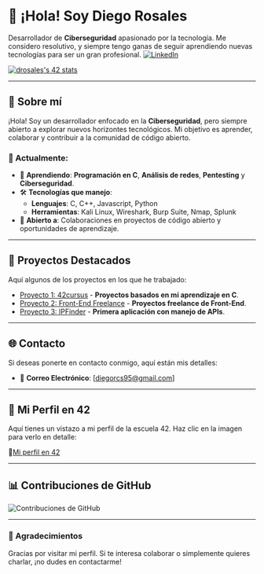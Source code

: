 # 👋 ¡Hola! Soy Diego Rosales

Desarrollador de **Ciberseguridad** apasionado por la tecnología. Me considero resolutivo, y siempre tengo ganas de seguir aprendiendo nuevas tecnologías para ser un gran profesional.
[![LinkedIn](https://img.shields.io/badge/LinkedIn-blue?style=flat&logo=linkedin&logoColor=white)](https://www.linkedin.com/in/drosales96-/)

[![drosales's 42 stats](https://badge.mediaplus.ma/darkblue/drosales?1337Badge=off&UM6P=off)](https://github.com/oakoudad/badge42)

---

## 🌟 Sobre mí

¡Hola! Soy un desarrollador enfocado en la **Ciberseguridad**, pero siempre abierto a explorar nuevos horizontes tecnológicos. Mi objetivo es aprender, colaborar y contribuir a la comunidad de código abierto.

### 🚀 Actualmente:

- 🌱 **Aprendiendo**: **Programación en C**, **Análisis de redes**, **Pentesting** y **Ciberseguridad**.
- 🛠️ **Tecnologías que manejo**:
  - **Lenguajes**: C, C++, Javascript, Python
  - **Herramientas**: Kali Linux, Wireshark, Burp Suite, Nmap, Splunk
- 🤝 **Abierto a**: Colaboraciones en proyectos de código abierto y oportunidades de aprendizaje.

---

## 🌟 Proyectos Destacados

Aquí algunos de los proyectos en los que he trabajado:

- [Proyecto 1: 42cursus](https://github.com/drosales96/42cursus) - **Proyectos basados en mi aprendizaje en C**.
- [Proyecto 2: Front-End Freelance](https://github.com/drosales96/Front-End) - **Proyectos freelance de Front-End**.
- [Proyecto 3: IPFinder](https://github.com/drosales96/IPFinder) - **Primera aplicación con manejo de APIs**.

---

## 🌐 Contacto

Si deseas ponerte en contacto conmigo, aquí están mis detalles:

- 📧 **Correo Electrónico**: [diegorcs95@gmail.com]

---

## 🌟 Mi Perfil en 42

Aquí tienes un vistazo a mi perfil de la escuela 42. Haz clic en la imagen para verlo en detalle:

🚀[Mi perfil en 42](https://profile.intra.42.fr/users/drosales)

---

## 📊 Contribuciones de GitHub

![Contribuciones de GitHub](https://github-readme-stats.vercel.app/api?username=drosales96&show_icons=true&hide_title=true&count_private=true&theme=radical)

---

### 🖤 Agradecimientos

Gracias por visitar mi perfil. Si te interesa colaborar o simplemente quieres charlar, ¡no dudes en contactarme!

